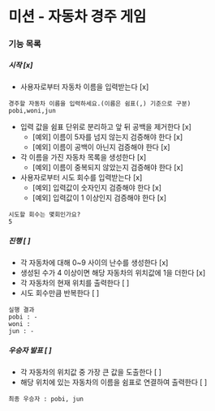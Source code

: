 # 미션 - 자동차 경주 게임

### 기능 목록
##### 시작 [x]
- 사용자로부터 자동차 이름을 입력받는다 [x]
```
경주할 자동차 이름을 입력하세요.(이름은 쉼표(,) 기준으로 구분)
pobi,woni,jun
```
- 입력 값을 쉼표 단위로 분리하고 앞 뒤 공백을 제거한다 [x]
    - [예외] 이름이 5자를 넘지 않는지 검증해야 한다 [x]
    - [예외] 이름이 공백이 아닌지 검증해야 한다 [x]
- 각 이름을 가진 자동차 목록을 생성한다 [x]
  - [예외] 이름이 중복되지 않았는지 검증해야 한다 [x]
- 사용자로부터 시도 회수를 입력받는다 [x]
    - [예외] 입력값이 숫자인지 검증해야 한다 [x]
    - [예외] 입력값이 1 이상인지 검증해야 한다 [x]
```
시도할 회수는 몇회인가요?
5
```

##### 진행 [ ]
- 각 자동차에 대해 0~9 사이의 난수를 생성한다 [x]
- 생성된 수가 4 이상이면 해당 자동차의 위치값에 1을 더한다 [x]
- 각 자동차의 현재 위치를 출력한다 [ ]
- 시도 회수만큼 반복한다 [ ]
```
실행 결과
pobi : -
woni : 
jun : -
```

##### 우승자 발표 [ ]
- 각 자동차의 위치값 중 가장 큰 값을 도출한다 [ ]
- 해당 위치에 있는 자동차의 이름을 쉼표로 연결하여 출력한다 [ ]
```
최종 우승자 : pobi, jun
```
